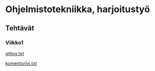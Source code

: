 # Ohjelmistotekniikka, harjoitustyö

## Tehtävät

### Viikko1

[gitlog.txt](https://github.com/tkoukkar/ot-harjoitustyo/blob/master/laskarit/viikko1/gitlog.txt)

[komentorivi.txt](https://github.com/tkoukkar/ot-harjoitustyo/blob/master/laskarit/viikko1/komentorivi.txt)


